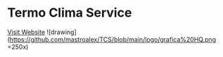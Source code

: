 # Termo Clima Service
[Visit Website](https://termoclimaservice.net)
![drawing](https://github.com/mastroalex/TCS/blob/main/logo/grafica%20HQ.png =250x)
